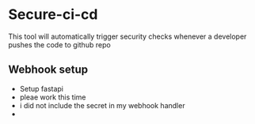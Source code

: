 # Secure-ci-cd
This tool will automatically trigger security checks whenever a developer pushes the code to github repo
## Webhook setup
- Setup fastapi
- pleae work this time
- i did not include the secret in my webhook handler
- 
